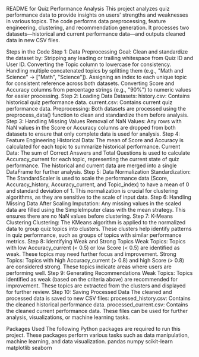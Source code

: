 README for Quiz Performance Analysis
This project analyzes quiz performance data to provide insights on users' strengths and weaknesses in various topics. The code performs data preprocessing, feature engineering, clustering, and recommendation generation. It processes two datasets—historical and current performance data—and outputs cleaned data in new CSV files.

Steps in the Code
Step 1: Data Preprocessing
Goal: Clean and standardize the dataset by:
Stripping any leading or trailing whitespace from Quiz ID and User ID.
Converting the Topic column to lowercase for consistency.
Handling multiple concatenated topics by splitting them (e.g., "Math and Science" → ["Math", "Science"]).
Assigning an index to each unique topic for consistent reference across both datasets.
Converting Score and Accuracy columns from percentage strings (e.g., "90%") to numeric values for easier processing.
Step 2: Loading Data
Datasets:
history.csv: Contains historical quiz performance data.
current.csv: Contains current quiz performance data.
Preprocessing: Both datasets are processed using the preprocess_data() function to clean and standardize them before analysis.
Step 3: Handling Missing Values
Removal of NaN Values: Any rows with NaN values in the Score or Accuracy columns are dropped from both datasets to ensure that only complete data is used for analysis.
Step 4: Feature Engineering
Historical Data: The mean of Score and Accuracy is calculated for each topic to summarize historical performance.
Current Data: The sum of Correct Answers and Total Questions is used to calculate Accuracy_current for each topic, representing the current state of quiz performance.
The historical and current data are merged into a single DataFrame for further analysis.
Step 5: Data Normalization
Standardization: The StandardScaler is used to scale the performance data (Score, Accuracy_history, Accuracy_current, and Topic_index) to have a mean of 0 and standard deviation of 1. This normalization is crucial for clustering algorithms, as they are sensitive to the scale of input data.
Step 6: Handling Missing Data After Scaling
Imputation: Any missing values in the scaled data are filled using the SimpleImputer class with the mean strategy. This ensures there are no NaN values before clustering.
Step 7: K-Means Clustering
Clustering: The KMeans algorithm is applied to the normalized data to group quiz topics into clusters. These clusters help identify patterns in quiz performance, such as groups of topics with similar performance metrics.
Step 8: Identifying Weak and Strong Topics
Weak Topics: Topics with low Accuracy_current (< 0.5) or low Score (< 0.5) are identified as weak. These topics may need further focus and improvement.
Strong Topics: Topics with high Accuracy_current (> 0.8) and high Score (> 0.8) are considered strong. These topics indicate areas where users are performing well.
Step 9: Generating Recommendations
Weak Topics: Topics identified as weak (based on the criteria above) are recommended for improvement. These topics are extracted from the clusters and displayed for further review.
Step 10: Saving Processed Data
The cleaned and processed data is saved to new CSV files:
processed_history.csv: Contains the cleaned historical performance data.
processed_current.csv: Contains the cleaned current performance data.
These files can be used for further analysis, visualizations, or machine learning tasks.

Packages Used
The following Python packages are required to run this project. These packages perform various tasks such as data manipulation, machine learning, and data visualization.
pandas
numpy
scikit-learn
matplotlib
seaborn
